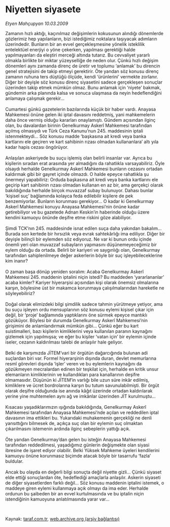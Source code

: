 # Niyetten siyasete

*Etyen Mahçupyan 10.03.2009*

<div class="taraf_structure_2col_1zq">
<div class="margen_n">



 <p>Zamanın hızlı aktığı, kaçınılmaz değişimlerin kokusunun alındığı dönemlerde gözlerimiz hep yapılanların, bizi istediğimiz noktalara taşıyacak adımların üzerindedir. Bunların bir an evvel gerçekleşmesine yönelik isteklilik entelektüel enerjiyi o yöne çekerken, yapılması gerektiği halde yapılmayanları da eleştiri merceği altında tutarız. Bu cevvaliyet yararlı olmakla birlikte bir miktar yüzeyselliğe de neden olur. Çünkü hızlı değişim dönemleri aynı zamanda direnç de üretir ve toplumu ‘anlamak’ bu direncin genel stratejisini de takip etmeyi gerektirir. Öte yandan söz konusu direnç zamanın ruhuna ters düştüğü ölçüde, kendi ‘ürünlerini’ vermekte zorlanır. Diğer bir deyişle söz konusu direnç siyasetini sadece gerçekleşen sonuçlar üzerinden takip etmek mümkün olmaz. Bunu anlamak için ‘niyete’ bakmak, gündemin arka planında kalsa ve sonuca ulaşmasa da neyin hedeflendiğini anlamaya çalışmak gerekir... <br/><br/>Cumartesi günkü gazetelerin bazılarında küçük bir haber vardı. Anayasa Mahkemesi önüne gelen iki iptal davasını reddetmiş, yani mahkemelerin daha önce vermiş olduğu kararları onaylamıştı. Gündem açısından ilginç olan, bu davalardan birinin Genelkurmay Askerî Mahkemesi tarafından açılmış olmasıydı ve Türk Ceza Kanunu’nun 245. maddesinin iptali istenmekteydi... Söz konusu madde ‘başkasına ait kredi veya banka kartlarını ele geçiren ve kart sahibinin rızası olmadan kullananlara’ altı yıla kadar hapis cezası öngörüyor. <br/><br/>Anlaşılan askeriyede bu suçu işlemiş olan belirli insanlar var. Ayrıca bu kişilerin sıradan erat arasında yer almadığını da rahatlıkla varsayabiliriz. Öyle olsaydı herhalde Genelkurmay Askerî Mahkemesi bunların cezasını ortadan kaldırmak gibi bir gayret içinde olmazdı. O halde epeyce rahatlıkla şu önermeyi yapabiliriz: Orduda başkasına ait kredi veya banka kartlarını ele geçirip kart sahibinin rızası olmadan kullanan en az bir, ama gerçekçi olarak bakıldığında herhalde birçok muvazzaf subay bulunuyor. Dahası bunlar ‘kişisel suç’ bağlamında kolayca feda edilebilir kişilere de pek benzemiyorlar. Bunların korunması gerekiyor... O kadar ki Genelkurmay Askerî Mahkemesi konuyu Anayasa Mahkemesi’nin önüne kadar getirebiliyor ve bu gazetede Adnan Keskin’in haberinde olduğu üzere kendini kamuoyu önünde deşifre etme riskini göze alabiliyor. <br/><br/>Şimdi TCK’nın 245. maddesinde isnat edilen suça daha yakından bakalım... Burada son kertede bir hırsızlık veya evrak sahtekârlığı ima ediliyor. Diğer bir deyişle bilinçli bir eylemden söz ediyoruz. Ne var ki bunun ordu içinde önemli yeri olan muvazzaf subayların yapmasını düşünemeyeceğimiz bir eylem olduğu da ortada. Belirli bir kariyeri ve saygınlığı olan, Genelkurmay tarafından sahiplenilmeye değer askerlerin böyle bir suç işleyebileceklerine kim inanır? <br/><br/>O zaman başa dönüp yeniden soralım: Acaba Genelkurmay Askerî Mahkemesi 245. maddenin iptalini niçin istedi? Bu maddeden ‘yararlananlar’ acaba kimler? Kariyer hiyerarşisi açısından kişi olarak önemsiz olmalarına karşın, böylesine üst bir makamca korunmaya çalışılmalarından hareketle ne söyleyebiliriz? <br/><br/>Doğal olarak elimizdeki bilgi şimdilik sadece tahmin yürütmeye yetiyor, ama bu suçu işleyen ordu mensuplarının söz konusu eylemi kişisel çıkar için değil, bir ‘proje’ bağlamında yaptıklarını öne sürmek epeyce mantıklı gözüküyor. Böylesi bir durumda Genelkurmay Askerî Mahkemesi’nin girişimini de anlamlandırmak mümkün gibi... Çünkü eğer bu kart suistimalleri, bazı kişilerin kimliklerini veya kullanılan paranın kaynağını gizlemek için yapılmışsa; ve eğer bu kişiler ‘vatan için’ bir eylemin içinde iseler, cezanın kaldırılması talebi de anlaşılır hale geliyor. <br/><br/>Belki de karşımızda JİTEM’vari bir örgütün dağarcığında bulunan adi suçlardan biri var. Formel hiyerarşinin dışında duran, devlet memurlarına resmî görevleri dışında ‘işler’ veren ve bu eylemlerin kaynağını da gözükmeyen mecralardan edinen bir teşkilat için, herhalde en kritik unsur elemanların kimliklerinin ve kullandıkları para kanallarının deşifre olmamasıdır. Düşünün ki JİTEM’in varlığı bile uzun süre inkâr edilmiş, kimliklere ve ücret bordrolarına karşın bu tutum savunulabilmişti. Bir örgüt olarak deşifre olduğunda ise anında kâğıt üzerinde ortadan kaldırılarak yerine yine muhtemelen aynı ağ ve imkânlar üzerinden JİT kurulmuştu... <br/><br/>Kısacası yaşadıklarımızın ışığında bakıldığında, Genelkurmay Askerî Mahkemesi tarafından Anayasa Mahkemesi’nde açılan ve reddedilen iptal davasının ima ettikleri bu. Yukarıdaki muhakemenin gerçekliği ne denli yansıttığını bilmesek de, açıkça suç olan bir eylemin suç olmaktan çıkarılmasını istemenin ardında ilginç sebeplerin yattığı açık. <br/><br/>Öte yandan Genelkurmay’dan gelen bu isteğin Anayasa Mahkemesi tarafından reddedilmesi, yaşadığımız günlerin değişmekte olan siyasi ibresine de işaret ediyor olabilir. Belki Yüksek Mahkeme üyeleri kendilerini kamuoyu önüne korunmasız biçimde atacak böyle bir tasarrufu ‘fazla’ buldular. <br/><br/>Ancak bu olayda en değerli bilgi sonuçta değil niyette gizli... Çünkü siyaset elde ettiği sonuçlardan öte, hedeflediği amaçlarla anlaşılır. Askerin siyaseti de diğer siyasetlerden farklı değil... Söz konusu maddenin iptalini istemek, o maddeye giren eylemi kullanmaya açık olmayı da ima eder. Herhalde ordunun bu şaibeden bir an evvel kurtulmasında ve bu iptalin niçin istendiğinin kamuoyuna anlatılmasında yarar var...</p>

<br/>


<div id="taraf_not">
</div>

</div>


</div>

Kaynak: [taraf.com.tr](http://www.taraf.com.tr:80/makale/4416.htm), [web.archive.org (arşiv bağlantısı)](http://web.archive.org/web/20090315031508/http://www.taraf.com.tr:80/makale/4416.htm)
